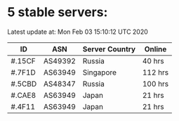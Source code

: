 # 5 stable servers:

Latest update at: Mon Feb 03 15:10:12 UTC 2020

| ID | ASN | Server Country | Online |
| -- | --- | -------------- | ------ |
| #.15CF | AS49392 | Russia | 40 hrs |
| #.7F1D | AS63949 | Singapore | 112 hrs |
| #.5CBD | AS48347 | Russia | 100 hrs |
| #.CAE8 | AS63949 | Japan | 21 hrs |
| #.4F11 | AS63949 | Japan | 21 hrs |

